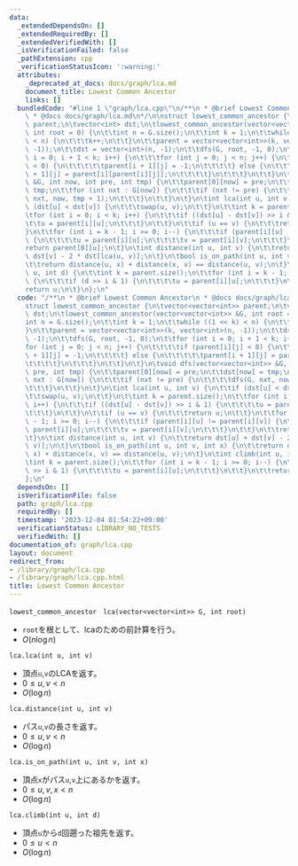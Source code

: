 ```yaml
---
data:
  _extendedDependsOn: []
  _extendedRequiredBy: []
  _extendedVerifiedWith: []
  _isVerificationFailed: false
  _pathExtension: cpp
  _verificationStatusIcon: ':warning:'
  attributes:
    _deprecated_at_docs: docs/graph/lca.md
    document_title: Lowest Common Ancestor
    links: []
  bundledCode: "#line 1 \"graph/lca.cpp\"\n/**\n * @brief Lowest Common Ancestor\n\
    \ * @docs docs/graph/lca.md\n*/\n\nstruct lowest_common_ancestor {\n\tvector<vector<int>>\
    \ parent;\n\tvector<int> dst;\n\tlowest_common_ancestor(vector<vector<int>> &G,\
    \ int root = 0) {\n\t\tint n = G.size();\n\t\tint k = 1;\n\t\twhile ((1 << k)\
    \ < n) {\n\t\t\tk++;\n\t\t}\n\t\tparent = vector<vector<int>>(k, vector<int>(n,\
    \ -1));\n\t\tdst = vector<int>(n, -1);\n\t\tdfs(G, root, -1, 0);\n\t\tfor (int\
    \ i = 0; i + 1 < k; i++) {\n\t\t\tfor (int j = 0; j < n; j++) {\n\t\t\t\tif (parent[i][j]\
    \ < 0) {\n\t\t\t\t\tparent[i + 1][j] = -1;\n\t\t\t\t} else {\n\t\t\t\t\tparent[i\
    \ + 1][j] = parent[i][parent[i][j]];\n\t\t\t\t}\n\t\t\t}\n\t\t}\n\t}\n\tvoid dfs(vector<vector<int>>\
    \ &G, int now, int pre, int tmp) {\n\t\tparent[0][now] = pre;\n\t\tdst[now] =\
    \ tmp;\n\t\tfor (int nxt : G[now]) {\n\t\t\tif (nxt != pre) {\n\t\t\t\tdfs(G,\
    \ nxt, now, tmp + 1);\n\t\t\t}\n\t\t}\n\t}\n\tint lca(int u, int v) {\n\t\tif\
    \ (dst[u] < dst[v]) {\n\t\t\tswap(u, v);\n\t\t}\n\t\tint k = parent.size();\n\t\
    \tfor (int i = 0; i < k; i++) {\n\t\t\tif ((dst[u] - dst[v]) >> i & 1) {\n\t\t\
    \t\tu = parent[i][u];\n\t\t\t}\n\t\t}\n\t\tif (u == v) {\n\t\t\treturn u;\n\t\t\
    }\n\t\tfor (int i = k - 1; i >= 0; i--) {\n\t\t\tif (parent[i][u] != parent[i][v])\
    \ {\n\t\t\t\tu = parent[i][u];\n\t\t\t\tv = parent[i][v];\n\t\t\t}\n\t\t}\n\t\t\
    return parent[0][u];\n\t}\n\tint distance(int u, int v) {\n\t\treturn dst[u] +\
    \ dst[v] - 2 * dst[lca(u, v)];\n\t}\n\tbool is_on_path(int u, int v, int x) {\n\
    \t\treturn distance(u, x) + distance(x, v) == distance(u, v);\n\t}\n\tint climb(int\
    \ u, int d) {\n\t\tint k = parent.size();\n\t\tfor (int i = k - 1; i >= 0; i--)\
    \ {\n\t\t\tif (d >> i & 1) {\n\t\t\t\tu = parent[i][u];\n\t\t\t}\n\t\t}\n\t\t\
    return u;\n\t}\n};\n"
  code: "/**\n * @brief Lowest Common Ancestor\n * @docs docs/graph/lca.md\n*/\n\n\
    struct lowest_common_ancestor {\n\tvector<vector<int>> parent;\n\tvector<int>\
    \ dst;\n\tlowest_common_ancestor(vector<vector<int>> &G, int root = 0) {\n\t\t\
    int n = G.size();\n\t\tint k = 1;\n\t\twhile ((1 << k) < n) {\n\t\t\tk++;\n\t\t\
    }\n\t\tparent = vector<vector<int>>(k, vector<int>(n, -1));\n\t\tdst = vector<int>(n,\
    \ -1);\n\t\tdfs(G, root, -1, 0);\n\t\tfor (int i = 0; i + 1 < k; i++) {\n\t\t\t\
    for (int j = 0; j < n; j++) {\n\t\t\t\tif (parent[i][j] < 0) {\n\t\t\t\t\tparent[i\
    \ + 1][j] = -1;\n\t\t\t\t} else {\n\t\t\t\t\tparent[i + 1][j] = parent[i][parent[i][j]];\n\
    \t\t\t\t}\n\t\t\t}\n\t\t}\n\t}\n\tvoid dfs(vector<vector<int>> &G, int now, int\
    \ pre, int tmp) {\n\t\tparent[0][now] = pre;\n\t\tdst[now] = tmp;\n\t\tfor (int\
    \ nxt : G[now]) {\n\t\t\tif (nxt != pre) {\n\t\t\t\tdfs(G, nxt, now, tmp + 1);\n\
    \t\t\t}\n\t\t}\n\t}\n\tint lca(int u, int v) {\n\t\tif (dst[u] < dst[v]) {\n\t\
    \t\tswap(u, v);\n\t\t}\n\t\tint k = parent.size();\n\t\tfor (int i = 0; i < k;\
    \ i++) {\n\t\t\tif ((dst[u] - dst[v]) >> i & 1) {\n\t\t\t\tu = parent[i][u];\n\
    \t\t\t}\n\t\t}\n\t\tif (u == v) {\n\t\t\treturn u;\n\t\t}\n\t\tfor (int i = k\
    \ - 1; i >= 0; i--) {\n\t\t\tif (parent[i][u] != parent[i][v]) {\n\t\t\t\tu =\
    \ parent[i][u];\n\t\t\t\tv = parent[i][v];\n\t\t\t}\n\t\t}\n\t\treturn parent[0][u];\n\
    \t}\n\tint distance(int u, int v) {\n\t\treturn dst[u] + dst[v] - 2 * dst[lca(u,\
    \ v)];\n\t}\n\tbool is_on_path(int u, int v, int x) {\n\t\treturn distance(u,\
    \ x) + distance(x, v) == distance(u, v);\n\t}\n\tint climb(int u, int d) {\n\t\
    \tint k = parent.size();\n\t\tfor (int i = k - 1; i >= 0; i--) {\n\t\t\tif (d\
    \ >> i & 1) {\n\t\t\t\tu = parent[i][u];\n\t\t\t}\n\t\t}\n\t\treturn u;\n\t}\n\
    };\n"
  dependsOn: []
  isVerificationFile: false
  path: graph/lca.cpp
  requiredBy: []
  timestamp: '2023-12-04 01:54:22+09:00'
  verificationStatus: LIBRARY_NO_TESTS
  verifiedWith: []
documentation_of: graph/lca.cpp
layout: document
redirect_from:
- /library/graph/lca.cpp
- /library/graph/lca.cpp.html
title: Lowest Common Ancestor
---
```

```lowest_common_ancestor　lca(vector<vector<int>> G, int root)```
- `root`を根として、lcaのための前計算を行う。
- $O(n\log{n})$

```lca.lca(int u, int v)```
- 頂点`u`,`v`のLCAを返す。
- $0\le u, v < n$
- $O(\log{n})$

```lca.distance(int u, int v)```
- パス`u`,`v`の長さを返す。
- $0\le u, v < n$
- $O(\log{n})$

```lca.is_on_path(int u, int v, int x)```
- 頂点`x`がパス`u`,`v`上にあるかを返す。
- $0\le u, v, x < n$
- $O(\log{n})$

```lca.climb(int u, int d)```
- 頂点`u`から`d`回遡った祖先を返す。
- $0\le u < n$
- $O(\log{n})$